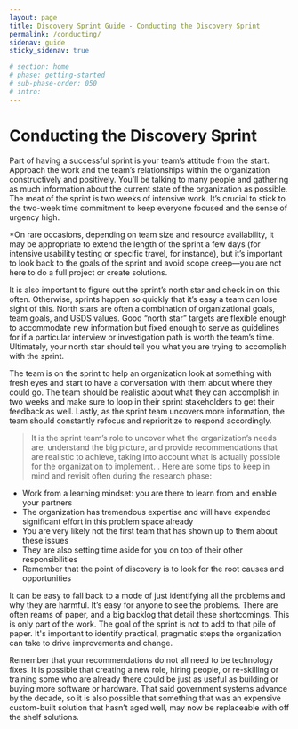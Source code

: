 ```yaml
---
layout: page
title: Discovery Sprint Guide - Conducting the Discovery Sprint
permalink: /conducting/
sidenav: guide
sticky_sidenav: true

# section: home
# phase: getting-started
# sub-phase-order: 050
# intro: 
---
```


# Conducting the Discovery Sprint

Part of having a successful sprint is your team’s attitude from the start. Approach the work and the team’s relationships within the organization constructively and positively. You’ll be talking to many people and gathering as much information about the current state of the organization as possible. The meat of the sprint is two weeks of intensive work. It’s crucial to stick to the two-week time commitment to keep everyone focused and the sense of urgency high.
 
*On rare occasions, depending on team size and resource availability, it may be appropriate to extend the length of the sprint a few days (for intensive usability testing or specific travel, for instance), but it’s important to look back to the goals of the sprint and avoid scope creep—you are not here to do a full project or create solutions.

It is also important to figure out the sprint’s north star and check in on this often. Otherwise, sprints happen so quickly that it’s easy a team can lose sight of this. North stars are often a combination of organizational goals, team goals, and USDS values. Good “north star” targets are flexible enough to accommodate new information but fixed enough to serve as guidelines for if a particular interview or investigation path is worth the team’s time. Ultimately, your north star should tell you what you are trying to accomplish with the sprint.

The team is on the sprint to help an organization look at something with fresh eyes and start to have a conversation with them about where they could go. The team should be realistic about what they can accomplish in two weeks and make sure to loop in their sprint stakeholders to get their feedback as well. Lastly, as the sprint team uncovers more information, the team should constantly refocus and reprioritize to respond accordingly.

 > It is the sprint team’s role to uncover what the organization’s needs are, understand the big picture, and provide recommendations that are realistic to achieve, taking into account what is actually possible for the organization to implement. 
.
Here are some tips to keep in mind and revisit often during the research phase:
 
- Work from a learning mindset: you are there to learn from and enable your partners
- The organization has tremendous expertise and will have expended significant effort in this problem space already
- You are very likely not the first team that has shown up to them about these issues
- They are also setting time aside for you on top of their other responsibilities 
- Remember that the point of discovery is to look for the root causes and opportunities
 
It can be easy to fall back to a mode of just identifying all the problems and why they are harmful.  It’s easy for anyone to see the problems. There are often reams of paper, and a big backlog that detail these shortcomings. This is only part of the work. The goal of the sprint is not to add to that pile of paper. It's important to identify practical, pragmatic steps the organization can take to drive improvements and change. 
 
Remember that your recommendations do not all need to be technology fixes. It is possible that creating a new role, hiring people, or re-skilling or training some who are already there could be just as useful as building or buying more software or hardware. That said government systems advance by the decade, so it is also possible that something that was an expensive custom-built solution that hasn’t aged well, may now be replaceable with off the shelf solutions. 

